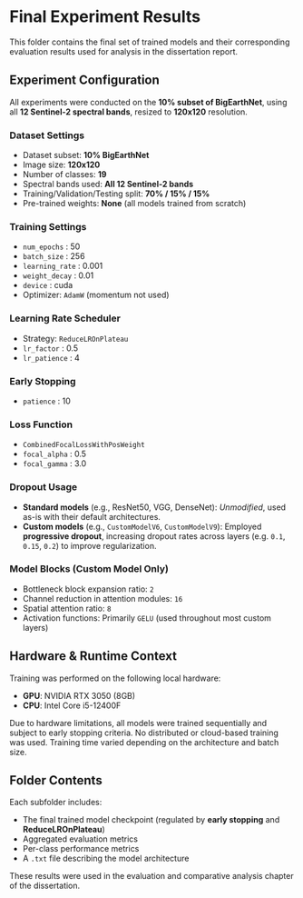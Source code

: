 # Final Experiment Results

This folder contains the final set of trained models and their corresponding evaluation results used for analysis in the dissertation report.

## Experiment Configuration

All experiments were conducted on the **10% subset of BigEarthNet**, using all **12 Sentinel-2 spectral bands**, resized to **120x120** resolution.

### Dataset Settings
- Dataset subset: **10% BigEarthNet**
- Image size: **120x120**
- Number of classes: **19**
- Spectral bands used: **All 12 Sentinel-2 bands**
- Training/Validation/Testing split: **70% / 15% / 15%**
- Pre-trained weights: **None** (all models trained from scratch)

### Training Settings
- `num_epochs`    : 50  
- `batch_size`    : 256  
- `learning_rate` : 0.001  
- `weight_decay`  : 0.01  
- `device`        : cuda  
- Optimizer: `AdamW` (momentum not used)

### Learning Rate Scheduler
- Strategy: `ReduceLROnPlateau`  
- `lr_factor`     : 0.5  
- `lr_patience`   : 4  

### Early Stopping
- `patience`      : 10  

### Loss Function
- `CombinedFocalLossWithPosWeight`
- `focal_alpha`   : 0.5  
- `focal_gamma`   : 3.0  

### Dropout Usage
- **Standard models** (e.g., ResNet50, VGG, DenseNet): *Unmodified*, used as-is with their default architectures.
- **Custom models** (e.g., `CustomModelV6`, `CustomModelV9`): Employed **progressive dropout**, increasing dropout rates across layers (e.g. `0.1`, `0.15`, `0.2`) to improve regularization.

### Model Blocks (Custom Model Only)
- Bottleneck block expansion ratio: `2`
- Channel reduction in attention modules: `16`
- Spatial attention ratio: `8`
- Activation functions: Primarily `GELU` (used throughout most custom layers)

## Hardware & Runtime Context

Training was performed on the following local hardware:
- **GPU**: NVIDIA RTX 3050 (8GB)
- **CPU**: Intel Core i5-12400F

Due to hardware limitations, all models were trained sequentially and subject to early stopping criteria. No distributed or cloud-based training was used. Training time varied depending on the architecture and batch size.

## Folder Contents

Each subfolder includes:
- The final trained model checkpoint (regulated by **early stopping** and **ReduceLROnPlateau**)
- Aggregated evaluation metrics
- Per-class performance metrics
- A `.txt` file describing the model architecture

These results were used in the evaluation and comparative analysis chapter of the dissertation.
